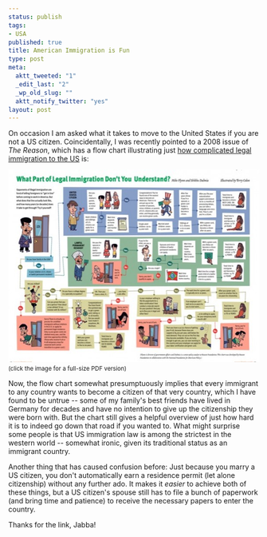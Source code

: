 ```yaml
--- 
status: publish
tags: 
- USA
published: true
title: American Immigration is Fun
type: post
meta: 
  aktt_tweeted: "1"
  _edit_last: "2"
  _wp_old_slug: ""
  aktt_notify_twitter: "yes"
layout: post
---
```

On occasion I am asked what it takes to move to the United States if you are not a US citizen. Coincidentally, I was recently pointed to a 2008 issue of <em>The Reason</em>, which has a flow chart illustrating just <a href="http://reason.com/blog/2008/09/24/new-at-reason-mike-flynn-shikh">how complicated legal immigration to the US</a> is:

<a href="/media/wp/2010/09/reason-legalimmigration.pdf"><img src="/media/wp/2010/09/reason-legal-immigration-575x385.jpg" alt="" title="The Reason: Legal Immigration" width="575" height="385" class="aligncenter size-large wp-image-2953" /></a>
<small>(click the image for a full-size PDF version)</small>

Now, the flow chart somewhat presumptuously implies that every immigrant to any country wants to become a citizen of that very country, which I have found to be untrue -- some of my family's best friends have lived in Germany for decades and have no intention to give up the citizenship they were born with. But the chart still gives a helpful overview of just how hard it is to indeed go down that road if you wanted to. What might surprise some people is that US immigration law is among the strictest in the western world -- somewhat ironic, given its traditional status as an immigrant country.

Another thing that has caused confusion before: Just because you marry a US citizen, you don't automatically earn a residence permit (let alone citizenship) without any further ado. It makes it <em>easier</em> to achieve both of these things, but a US citizen's spouse still has to file a bunch of paperwork (and bring time and patience) to receive the necessary papers to enter the country.

<p class="credits">Thanks for the link, Jabba!</p>
